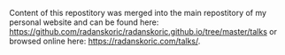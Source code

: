 Content of this repostitory was merged into the main repostitory of my personal website and can be found here: https://github.com/radanskoric/radanskoric.github.io/tree/master/talks or browsed online here: https://radanskoric.com/talks/.
